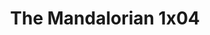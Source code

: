 ---
layout: episodios
title: "The Mandalorian 1x04"
url_serie_padre: 'the-mandalorian-temporada-1'
category: 'series'
capitulo: 'yes'
anio: '2019'
prev: 'capitulo-3'
proximo: 'capitulo-5'
sandbox: allow-same-origin allow-forms
idioma: 'Latino/Subtitulado'
calidad: 'Full HD'
fuente: 'cueva'
reproductores: ["https://upstream.to/embed-ltczl1lj38ys.html","https://upstream.to/embed-mpdmslblrylo.html","https://www.ilovefembed.best/v/1x8g0hjnydek26p","https://upstream.to/embed-guqp21kbx0f9.html","https://myurlshort.live/v/-2-ewsp2ke5rp2d","https://gdriveplayer.co/embed2.php?link=pkRrOWBPNO%252FQHltmHPWcuw%252FLoBRX1oaoyk9IUZTC4maDxiZ5m0z1zK8HnOFDLztqj7tXqwdmGNchNYc5Wkzn%252FcRxBqWhPdpCIm%252BAyHqe9SUpC2T%252BwKGS2mTyaM%252BHIdkqvCjwO0ae%252FqhsTJj9Pgnr1Uhk31GAjenjL1Ewea2RCqlehWPElrDNalB7xnAOpL9Tq1YxmuOJsrB6PA9yEQMIlY","https://upstream.to/embed-lakliybvc2j4.html","https://api.cuevana3.io/stream/index.php?file=ek5lbm9xYWNrS0xJMVp5b21KREk0dFBLbjVkaHhkRGdrOG1jbnBpUnhhS1ZwcCtJaDhyYjVzM1VlbnQrc05lOTFOUitxSUs4bzkvUG5KMWxrcTJaNjdTU3FadVkyYURhMDlLYW5walN5ZUxZMHFadnJNZlU","https://upstream.to/embed-zljm80rbsrod.html"]
reproductor: 'fembed'
clasificacion: '+10'
tags:
- Ciencia-Ficcion
---